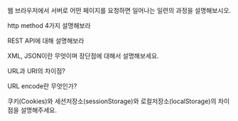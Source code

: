 웹 브라우저에서 서버로 어떤 페이지를 요청하면 일어나는 일련의 과정을 설명해보시오.

http method 4가지 설명해보라

REST API에 대해 설명해보라

XML, JSON이란 무엇이며 장단점에 대해서 설명해보세요.

URL과 URI의 차이점?

URL encode란 무엇인가?

쿠키(Cookies)와 세션저장소(sessionStorage)와 로컬저장소(localStorage)의 차이점을 설명해주세요.
